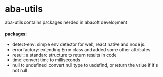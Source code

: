 # aba-utils



 aba-utils contains packages needed in abasoft development

####   packages:

-   detect-env: simple env detector for web, react native and node js.
-   error factory: extending Error class and added some other attributes
-   result: a standard structure to return results in code
-   time: convert time to milliseconds
-   null to undefined: convert null type to undefind, or return the value if it's not null
